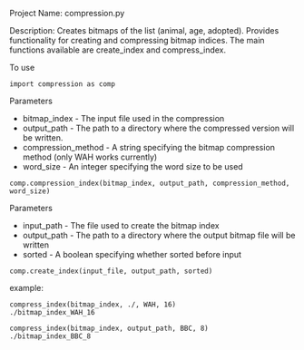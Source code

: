 Project Name: compression.py

Description: Creates bitmaps of the list (animal, age, adopted). Provides functionality for creating and compressing bitmap indices. The main functions available are create_index and compress_index.

To use 
```
import compression as comp
```

Parameters

- bitmap_index - The input file used in the compression
- output_path - The path to a directory where the compressed version will be written.
- compression_method - A string specifying the bitmap compression method (only WAH works currently)
- word_size -  An integer specifying the word size to be used

```
comp.compression_index(bitmap_index, output_path, compression_method, word_size)
```

Parameters
- input_path - The file used to create the bitmap index
- output_path - The path to a directory where the output bitmap file will be written
- sorted - A boolean specifying whether sorted before input
```
comp.create_index(input_file, output_path, sorted)
```

example:
```
compress_index(bitmap_index, ./, WAH, 16)
./bitmap_index_WAH_16

compress_index(bitmap_index, output_path, BBC, 8)
./bitmap_index_BBC_8
```